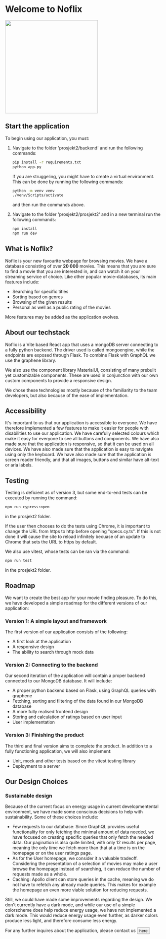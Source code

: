 # Welcome to Noflix

<img width="300" height="300" src="https://upload.wikimedia.org/wikipedia/commons/3/3f/Film_reel.svg"></img>

## Start the application

To begin using our application, you must:

1. Navigate to the folder 'prosjekt2/backend' and run the following commands:

   ```bash
   pip install -r requirements.txt
   python app.py
   ```

   If you are struggeling, you might have to create a virtual environment. This can be done by running the following commands:

   ```bash
   python -m venv venv
   ./venv/Scripts/activate
   ```

   and then run the commands above.

2. Navigate to the folder 'prosjekt2/prosjekt2' and in a new terminal run the following commands:

   ```bash
   npm install
   npm run dev
   ```

## What is Noflix?

Noflix is your new favourite webpage for browsing movies. We have a database consisting of over **20 000** movies.
This means that you are sure to find a movie that you are interested in, and can watch it on your streaming service of choice. Like other popular movie-databases, its main features include:

- Searching for specific titles
- Sorting based on genres
- Browsing of the given results
- Personal as well as a public rating of the movies

More features may be added as the application evolves.

## About our techstack

Noflix is a Vite based React app that uses a mongoDB server connecting to a fully python backend. The driver used is called mongoengine, while the endpoints are exposed through Flask. To combine Flask with GraphQL we use the graphene library.

We also use the component library MaterialUI, consisting of many prebuilt yet customizable components. These are used in conjunction with our own custom components to provide a responsive design.

We chose these technologies mostly because of the familiarity to the team developers, but also because of the ease of implementation.

## Accessibility

It's important to us that our application is accessible to everyone. We have therefore implemented a few features to make it easier for people with disabilities to use our application. We have carefully selected colours which make it easy for everyone to see all buttons and components. We have also made sure that the application is responsive, so that it can be used on all devices. We have also made sure that the application is easy to navigate using only the keyboard. We have also made sure that the application is screen reader friendly, and that all images, buttons and similar have alt-text or aria labels.

## Testing

Testing is deficient as of version 3, but some end-to-end tests can be executed by running the command:

```bash
npm run cypress:open
```

in the prosjekt2 folder.

If the user then chooses to do the tests using Chrome, it is important to change the URL from https to http before opening "specs.cy.ts". If this is not done it will cause the site to reload infinitely becuase of an update to Chrome that sets the URL to https by default.

We also use vitest, whose tests can be ran via the command:

```bash
npm run test
```

in the prosjekt2 folder.

## Roadmap

We want to create the best app for your movie finding pleasure. To do this, we have developed a simple roadmap for the different versions of our application:

### Version 1: A simple layout and framework

The first version of our application consists of the following:

- A first look at the application
- A responsive design
- The ability to search through mock data

### Version 2: Connecting to the backend

Our second iteration of the application will contain a proper backend connected to our MongoDB database. It will include:

- A proper python backend based on Flask, using GraphQL queries with graphene
- Fetching, sorting and filtering of the data found in our MongoDB database
- A more fully realised frontend design
- Storing and calculation of ratings based on user input
- User implementation

### Version 3: Finishing the product

The third and final version aims to complete the product. In addition to a fully functioning application, we will also implement:

- Unit, mock and other tests based on the vitest testing library
- Deployment to a server

## Our Design Choices

### Sustainable design

Because of the current focus on energy usage in current developmentental environment, we have made some conscious decisions to help with sustainability. Some of these choices include:

- Few requests to our database: Since GraphQL provides useful functionality for only fetching the minimal amount of data needed, we have focused on creating specific queries that only fetch the needed data. Our pagination is also quite limited, with only 12 results per page, meaning the only time we fetch more than that at a time is on the homepage or on the user ratings page.
- As for the User homepage, we consider it a valuable tradeoff. Considering the presentation of a selection of movies may make a user browse the homepage instead of searching, it can reduce the number of requests made as a whole.
- Caching: Apollo client can store queries in the cache, meaning we do not have to refetch any already made queries. This makes for example the homepage an even more viable solution for reducing requests.

Still, we could have made some improvements regarding the design. We don't currently have a dark mode, and while our use of a simple colorscheme does help reduce energy usage, we have not implemented a dark mode. This would reduce energy usage even further, as darker colors produce less light, and therefore consume less energy.

For any further inquires about the application, please contact us <button onclick="window.location.href='https://www.youtube.com/watch?v=dQw4w9WgXcQ&pp=ygULcmljayBhc3RsZXk%3D'">here</button>
